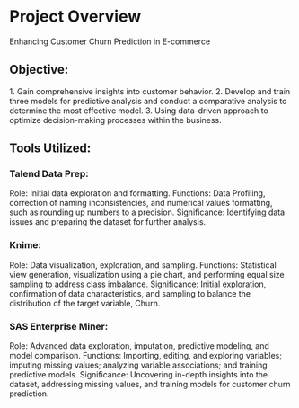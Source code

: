 <h1>Project Overview</h1>
Enhancing Customer Churn Prediction in E-commerce

<h2>Objective:</h2>
1. Gain comprehensive insights into customer behavior.
2. Develop and train three models for predictive analysis and conduct a comparative analysis to determine the most effective model.
3. Using data-driven approach to optimize decision-making processes within the business.

<h2>Tools Utilized:</h2>

<h3>Talend Data Prep:</h3>
Role: Initial data exploration and formatting.  
Functions: Data Profiling, correction of naming inconsistencies, and numerical values formatting, such as rounding up numbers to a precision.   
Significance: Identifying data issues and preparing the dataset for further analysis.  

<h3>Knime:</h3>
Role: Data visualization, exploration, and sampling.  
Functions: Statistical view generation, visualization using a pie chart, and performing equal size sampling to address class imbalance.  
Significance: Initial exploration, confirmation of data characteristics, and sampling to balance the distribution of the target variable, Churn.  

<h3>SAS Enterprise Miner:</h3>
Role: Advanced data exploration, imputation, predictive modeling, and model comparison.  
Functions: Importing, editing, and exploring variables; imputing missing values; analyzing variable associations; and training predictive models.  
Significance: Uncovering in-depth insights into the dataset, addressing missing values, and training models for customer churn prediction.  
